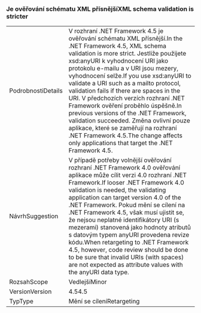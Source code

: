 ### <a name="xml-schema-validation-is-stricter"></a><span data-ttu-id="85d2b-101">Je ověřování schématu XML přísnější</span><span class="sxs-lookup"><span data-stu-id="85d2b-101">XML schema validation is stricter</span></span>

|   |   |
|---|---|
|<span data-ttu-id="85d2b-102">Podrobnosti</span><span class="sxs-lookup"><span data-stu-id="85d2b-102">Details</span></span>|<span data-ttu-id="85d2b-103">V rozhraní .NET Framework 4.5 je ověřování schématu XML přísnější.</span><span class="sxs-lookup"><span data-stu-id="85d2b-103">In the .NET Framework 4.5, XML schema validation is more strict.</span></span> <span data-ttu-id="85d2b-104">Jestliže použijete xsd:anyURI k vyhodnocení URI jako protokolu e-mailu a v URI jsou mezery, vyhodnocení selže.</span><span class="sxs-lookup"><span data-stu-id="85d2b-104">If you use xsd:anyURI to validate a URI such as a mailto protocol, validation fails if there are spaces in the URI.</span></span> <span data-ttu-id="85d2b-105">V předchozích verzích rozhraní .NET Framework ověření proběhlo úspěšně.</span><span class="sxs-lookup"><span data-stu-id="85d2b-105">In previous versions of the .NET Framework, validation succeeded.</span></span> <span data-ttu-id="85d2b-106">Změna ovlivní pouze aplikace, které se zaměřují na rozhraní .NET Framework 4.5.</span><span class="sxs-lookup"><span data-stu-id="85d2b-106">The change affects only applications that target the .NET Framework 4.5.</span></span>|
|<span data-ttu-id="85d2b-107">Návrh</span><span class="sxs-lookup"><span data-stu-id="85d2b-107">Suggestion</span></span>|<span data-ttu-id="85d2b-108">V případě potřeby volnější ověřování rozhraní .NET Framework 4.0 ověřování aplikace může cílit verzi 4.0 rozhraní .NET Framework.</span><span class="sxs-lookup"><span data-stu-id="85d2b-108">If looser .NET Framework 4.0 validation is needed, the validating application can target version 4.0 of the .NET Framework.</span></span> <span data-ttu-id="85d2b-109">Pokud mění se cílení na .NET Framework 4.5, však musí ujistit se, že nejsou neplatné identifikátory URI (s mezerami) stanovená jako hodnoty atributů s datovým typem anyURI provedena revize kódu.</span><span class="sxs-lookup"><span data-stu-id="85d2b-109">When retargeting to .NET Framework 4.5, however, code review should be done to be sure that invalid URIs (with spaces) are not expected as attribute values with the anyURI data type.</span></span>|
|<span data-ttu-id="85d2b-110">Rozsah</span><span class="sxs-lookup"><span data-stu-id="85d2b-110">Scope</span></span>|<span data-ttu-id="85d2b-111">Vedlejší</span><span class="sxs-lookup"><span data-stu-id="85d2b-111">Minor</span></span>|
|<span data-ttu-id="85d2b-112">Version</span><span class="sxs-lookup"><span data-stu-id="85d2b-112">Version</span></span>|<span data-ttu-id="85d2b-113">4.5</span><span class="sxs-lookup"><span data-stu-id="85d2b-113">4.5</span></span>|
|<span data-ttu-id="85d2b-114">Typ</span><span class="sxs-lookup"><span data-stu-id="85d2b-114">Type</span></span>|<span data-ttu-id="85d2b-115">Mění se cílení</span><span class="sxs-lookup"><span data-stu-id="85d2b-115">Retargeting</span></span>|

